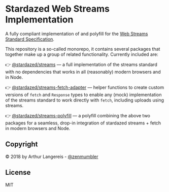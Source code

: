 Stardazed Web Streams Implementation
====================================
A fully compliant implementation of and polyfill for the
[Web Streams Standard Specification](https://streams.spec.whatwg.org).

This repository is a so-called monorepo, it contains several packages that
together make up a group of related functionality. Currently included are:

👉 [@stardazed/streams](https://www.npmjs.com/package/@stardazed/streams) —
a full implementation of the streams standard with no dependencies that works
in all (reasonably) modern browsers and in Node.

👉 [@stardazed/streams-fetch-adapter](https://www.npmjs.com/package/@stardazed/streams-fetch-adapter) —
helper functions to create custom versions of `fetch` and `Response` types
to enable any (mock) implementation of the streams standard to work directly
with `fetch`, including uploads using streams.

👉 [@stardazed/streams-polyfill](https://www.npmjs.com/package/@stardazed/streams-polyfill) —
a polyfill combining the above two packages for a seamless, drop-in integration
of stardazed streams + fetch in modern browsers and Node.

Copyright
---------
© 2018 by Arthur Langereis - [@zenmumbler](https://twitter.com/zenmumbler)

License
-------
MIT
